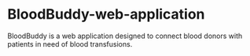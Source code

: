 # BloodBuddy-web-application
BloodBuddy is a web application designed to connect blood donors with patients in need of blood transfusions. 
